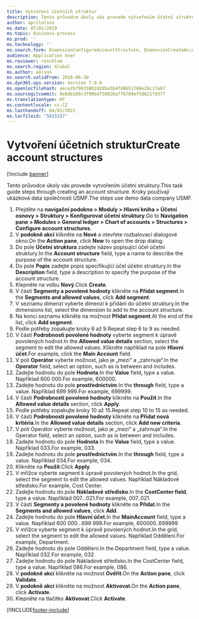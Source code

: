 ```yaml
---
title: Vytvoření účetních struktur
description: Tento průvodce úkoly vás provede vytvořením účetní struktury.
author: aprilolson
ms.date: 07/01/2019
ms.topic: business-process
ms.prod: ''
ms.technology: ''
ms.search.form: DimensionConfigureAccountStructure, DimensionCreateAccountStructure, DimensionHierarchyAddLevel, DimensionHierarchyConstraintActivate
audience: Application User
ms.reviewer: roschlom
ms.search.region: Global
ms.author: aolson
ms.search.validFrom: 2016-06-30
ms.dyn365.ops.version: Version 7.0.0
ms.openlocfilehash: aece2b79633802d28ba3b4fd8b51788e26c17a67
ms.sourcegitcommit: 0e8db169c3f90bd750826af76709ef5d621fd377
ms.translationtype: HT
ms.contentlocale: cs-CZ
ms.lasthandoff: 04/01/2021
ms.locfileid: "5815157"
---
```

# <a name="create-account-structures"></a><span data-ttu-id="9c2f3-103">Vytvoření účetních struktur</span><span class="sxs-lookup"><span data-stu-id="9c2f3-103">Create account structures</span></span>

[!include [banner](../../includes/banner.md)]

<span data-ttu-id="9c2f3-104">Tento průvodce úkoly vás provede vytvořením účetní struktury.</span><span class="sxs-lookup"><span data-stu-id="9c2f3-104">This task guide steps through creating an account structure.</span></span> <span data-ttu-id="9c2f3-105">Kroky používají ukázková data společnosti USMF.</span><span class="sxs-lookup"><span data-stu-id="9c2f3-105">The steps use demo data company USMF.</span></span>

1. <span data-ttu-id="9c2f3-106">Přejděte na **navigační podokno > Moduly > Hlavní kniha > Účetní osnovy > Struktury > Konfigurovat účetní struktury**.</span><span class="sxs-lookup"><span data-stu-id="9c2f3-106">Go to **Navigation pane > Modules > General ledger > Chart of accounts > Structures > Configure account structures**.</span></span>
2. <span data-ttu-id="9c2f3-107">V **podokně akcí** klikněte na **Nové** a otevřete rozbalovací dialogové okno.</span><span class="sxs-lookup"><span data-stu-id="9c2f3-107">On the **Action pane**, click **New** to open the drop dialog.</span></span>
3. <span data-ttu-id="9c2f3-108">Do pole **Účetní struktura** zadejte název popisující účel účetní struktury.</span><span class="sxs-lookup"><span data-stu-id="9c2f3-108">In the **Account structure** field, type a name to describe the purpose of the account structure.</span></span>
4. <span data-ttu-id="9c2f3-109">Do pole **Popis** zadejte popis specifikující účel účetní struktury.</span><span class="sxs-lookup"><span data-stu-id="9c2f3-109">In the **Description** field, type a description to specify the purpose of the account structure.</span></span>
5. <span data-ttu-id="9c2f3-110">Klepněte na volbu **Nový**.</span><span class="sxs-lookup"><span data-stu-id="9c2f3-110">Click **Create**.</span></span>
6. <span data-ttu-id="9c2f3-111">V části **Segmenty a povolené hodnoty** klikněte na **Přidat segment**.</span><span class="sxs-lookup"><span data-stu-id="9c2f3-111">In the **Segments and allowed values**, click **Add segment**.</span></span>
7. <span data-ttu-id="9c2f3-112">V seznamu dimenzí vyberte dimenzi k přidání do účetní struktury.</span><span class="sxs-lookup"><span data-stu-id="9c2f3-112">In the dimensions list, select the dimension to add to the account structure.</span></span>
8. <span data-ttu-id="9c2f3-113">Na konci seznamu klikněte na možnost **Přidat segment**.</span><span class="sxs-lookup"><span data-stu-id="9c2f3-113">At the end of the list, click **Add segment**.</span></span>
9. <span data-ttu-id="9c2f3-114">Podle potřeby zopakujte kroky 6 až 9.</span><span class="sxs-lookup"><span data-stu-id="9c2f3-114">Repeat step 6 to 9 as needed.</span></span>
10. <span data-ttu-id="9c2f3-115">V části **Podrobnosti povolené hodnoty** vyberte segment k úpravě povolených hodnot.</span><span class="sxs-lookup"><span data-stu-id="9c2f3-115">In the **Allowed value details** section, select the segment to edit the allowed values.</span></span>
    <span data-ttu-id="9c2f3-116">Klikněte například na pole **Hlavní účet**.</span><span class="sxs-lookup"><span data-stu-id="9c2f3-116">For example, click the **Main Account** field.</span></span>  
11. <span data-ttu-id="9c2f3-117">V poli **Operátor** vyberte možnost, jako je „mezi“ a „zahrnuje“.</span><span class="sxs-lookup"><span data-stu-id="9c2f3-117">In the **Operator** field, select an option, such as is between and includes.</span></span>
12. <span data-ttu-id="9c2f3-118">Zadejte hodnotu do pole **Hodnota**.</span><span class="sxs-lookup"><span data-stu-id="9c2f3-118">In the **Value** field, type a value.</span></span> <span data-ttu-id="9c2f3-119">Například 600 000.</span><span class="sxs-lookup"><span data-stu-id="9c2f3-119">For example, 600000.</span></span>  
13. <span data-ttu-id="9c2f3-120">Zadejte hodnotu do pole **prostřednictvím**.</span><span class="sxs-lookup"><span data-stu-id="9c2f3-120">In the **through** field, type a value.</span></span> <span data-ttu-id="9c2f3-121">Například 699 999.</span><span class="sxs-lookup"><span data-stu-id="9c2f3-121">For example, 699999.</span></span>  
14. <span data-ttu-id="9c2f3-122">V části **Podrobnosti povolené hodnoty** klikněte na **Použít**.</span><span class="sxs-lookup"><span data-stu-id="9c2f3-122">In the **Allowed value details** section, click **Apply**.</span></span>
15. <span data-ttu-id="9c2f3-123">Podle potřeby zopakujte kroky 10 až 15.</span><span class="sxs-lookup"><span data-stu-id="9c2f3-123">Repeat step 10 to 15 as needed.</span></span>  
16. <span data-ttu-id="9c2f3-124">V části **Podrobnosti povolené hodnoty** klikněte na **Přidat nová kritéria**.</span><span class="sxs-lookup"><span data-stu-id="9c2f3-124">In the **Allowed value details** section, click **Add new criteria**.</span></span>
17. <span data-ttu-id="9c2f3-125">V poli Operátor vyberte možnost, jako je „mezi“ a „zahrnuje“.</span><span class="sxs-lookup"><span data-stu-id="9c2f3-125">In the Operator field, select an option, such as is between and includes.</span></span>
18. <span data-ttu-id="9c2f3-126">Zadejte hodnotu do pole **Hodnota**.</span><span class="sxs-lookup"><span data-stu-id="9c2f3-126">In the **Value** field, type a value.</span></span> <span data-ttu-id="9c2f3-127">Například 033.</span><span class="sxs-lookup"><span data-stu-id="9c2f3-127">For example, 033.</span></span>  
19. <span data-ttu-id="9c2f3-128">Zadejte hodnotu do pole **prostřednictvím**.</span><span class="sxs-lookup"><span data-stu-id="9c2f3-128">In the **through** field, type a value.</span></span> <span data-ttu-id="9c2f3-129">Například 034.</span><span class="sxs-lookup"><span data-stu-id="9c2f3-129">For example, 034.</span></span>  
20. <span data-ttu-id="9c2f3-130">Klikněte na **Použít**.</span><span class="sxs-lookup"><span data-stu-id="9c2f3-130">Click **Apply**.</span></span>
21. <span data-ttu-id="9c2f3-131">V mřížce vyberte segment k úpravě povolených hodnot.</span><span class="sxs-lookup"><span data-stu-id="9c2f3-131">In the grid, select the segment to edit the allowed values.</span></span> <span data-ttu-id="9c2f3-132">Například Nákladové středisko.</span><span class="sxs-lookup"><span data-stu-id="9c2f3-132">For example, Cost Center.</span></span>  
22. <span data-ttu-id="9c2f3-133">Zadejte hodnotu do pole **Nákladové středisko**.</span><span class="sxs-lookup"><span data-stu-id="9c2f3-133">In the **CostCenter field**, type a value.</span></span> <span data-ttu-id="9c2f3-134">Například 007…021.</span><span class="sxs-lookup"><span data-stu-id="9c2f3-134">For example, 007..021.</span></span>  
23. <span data-ttu-id="9c2f3-135">V části **Segmenty a povolené hodnoty** klikněte na **Přidat**.</span><span class="sxs-lookup"><span data-stu-id="9c2f3-135">In the **Segments and allowed values**, click **Add**.</span></span>
24. <span data-ttu-id="9c2f3-136">Zadejte hodnotu do pole **Hlavní účet**.</span><span class="sxs-lookup"><span data-stu-id="9c2f3-136">In the **MainAccount** field, type a value.</span></span> <span data-ttu-id="9c2f3-137">Například 600 000…699 999.</span><span class="sxs-lookup"><span data-stu-id="9c2f3-137">For example, 600000..699999</span></span>  
25. <span data-ttu-id="9c2f3-138">V mřížce vyberte segment k úpravě povolených hodnot.</span><span class="sxs-lookup"><span data-stu-id="9c2f3-138">In the grid, select the segment to edit the allowed values.</span></span> <span data-ttu-id="9c2f3-139">Například Oddělení.</span><span class="sxs-lookup"><span data-stu-id="9c2f3-139">For example, Department.</span></span>  
26. <span data-ttu-id="9c2f3-140">Zadejte hodnotu do pole Oddělení.</span><span class="sxs-lookup"><span data-stu-id="9c2f3-140">In the Department field, type a value.</span></span> <span data-ttu-id="9c2f3-141">Například 032.</span><span class="sxs-lookup"><span data-stu-id="9c2f3-141">For example, 032.</span></span>  
27. <span data-ttu-id="9c2f3-142">Zadejte hodnotu do pole Nákladové středisko.</span><span class="sxs-lookup"><span data-stu-id="9c2f3-142">In the CostCenter field, type a value.</span></span> <span data-ttu-id="9c2f3-143">Například 086.</span><span class="sxs-lookup"><span data-stu-id="9c2f3-143">For example, 086.</span></span>  
28. <span data-ttu-id="9c2f3-144">V **podokně akcí** klikněte na možnost **Ověřit**.</span><span class="sxs-lookup"><span data-stu-id="9c2f3-144">On the **Action pane**, click **Validate**.</span></span>
29. <span data-ttu-id="9c2f3-145">V **podokně akcí** klikněte na možnost **Aktivovat**.</span><span class="sxs-lookup"><span data-stu-id="9c2f3-145">On the **Action pane**, click **Activate**.</span></span>
30. <span data-ttu-id="9c2f3-146">Klepněte na tlačítko **Aktivovat**.</span><span class="sxs-lookup"><span data-stu-id="9c2f3-146">Click **Activate**.</span></span>



[!INCLUDE[footer-include](../../../includes/footer-banner.md)]
